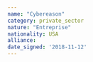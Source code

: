 ```yaml
---
name: "Cybereason"
category: private_sector
nature: "Entreprise"
nationality: USA
alliance: 
date_signed: '2018-11-12'
---
```

    